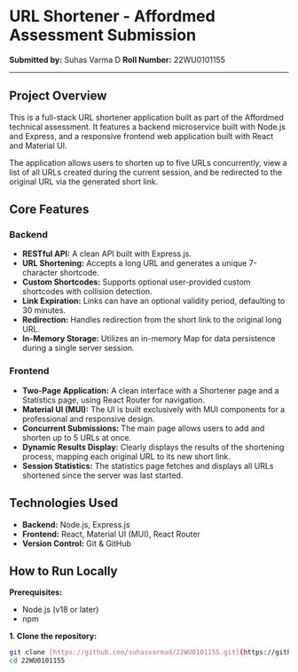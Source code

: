 # URL Shortener - Affordmed Assessment Submission

**Submitted by:** Suhas Varma D
**Roll Number:** 22WU0101155

---

## Project Overview

This is a full-stack URL shortener application built as part of the Affordmed technical assessment. It features a backend microservice built with Node.js and Express, and a responsive frontend web application built with React and Material UI.

The application allows users to shorten up to five URLs concurrently, view a list of all URLs created during the current session, and be redirected to the original URL via the generated short link.

## Core Features

### Backend
-   **RESTful API:** A clean API built with Express.js.
-   **URL Shortening:** Accepts a long URL and generates a unique 7-character shortcode.
-   **Custom Shortcodes:** Supports optional user-provided custom shortcodes with collision detection.
-   **Link Expiration:** Links can have an optional validity period, defaulting to 30 minutes.
-   **Redirection:** Handles redirection from the short link to the original long URL.
-   **In-Memory Storage:** Utilizes an in-memory Map for data persistence during a single server session.

### Frontend
-   **Two-Page Application:** A clean interface with a Shortener page and a Statistics page, using React Router for navigation.
-   **Material UI (MUI):** The UI is built exclusively with MUI components for a professional and responsive design.
-   **Concurrent Submissions:** The main page allows users to add and shorten up to 5 URLs at once.
-   **Dynamic Results Display:** Clearly displays the results of the shortening process, mapping each original URL to its new short link.
-   **Session Statistics:** The statistics page fetches and displays all URLs shortened since the server was last started.

## Technologies Used

-   **Backend:** Node.js, Express.js
-   **Frontend:** React, Material UI (MUI), React Router
-   **Version Control:** Git & GitHub

## How to Run Locally

**Prerequisites:**
-   Node.js (v18 or later)
-   npm

**1. Clone the repository:**
```bash
git clone [https://github.com/suhasvarmad/22WU0101155.git](https://github.com/suhasvarmad/22WU0101155.git)
cd 22WU0101155
